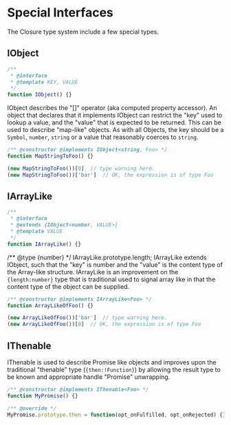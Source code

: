 # Special Interfaces

The Closure type system include a few special types.

## IObject

```javascript
/**
 * @interface
 * @template KEY, VALUE
 */
function IObject() {}
```


IObject describes the "[]" operator (aka computed property accessor). An object that declares that it implements IObject can restrict the "key" used to lookup a value, and the "value" that is expected to be returned.  This can be used to describe "map-like" objects.  As with all Objects, the key should be a `Symbol`, `number`, `string` or a value that reasonably coerces to `string`.

```javascript
/** @constructor @implements IObject<string, Foo> */
function MapStringToFoo() {}

(new MapStringToFoo())[0]  // type warning here.
(new MapStringToFoo())['bar']  // OK, the expression is of type Foo
```

## IArrayLike

```javascript
/**
 * @interface
 * @extends {IObject<number, VALUE>}
 * @template VALUE
 */
function IArrayLike() {}
```

/** @type {number} */
IArrayLike.prototype.length;
IArrayLike extends IObject, such that the "key" is number and the "value" is the content type of the Array-like structure. IArrayLike is an improvement on the `{length:number}` type that is traditional used to signal array like in that the content type of the object can be supplied.

```javascript
/** @constructor @implements IArrayLike<Foo> */
function ArrayLikeOfFoo() {}

(new ArrayLikeOfFoo())['bar']  // type warning here.
(new ArrayLikeOfFoo())[0]  // OK, the expression is of type Foo
```

## IThenable<VALUE>

IThenable is used to describe Promise like objects and improves upon the traditional "thenable" type (`{then:!Function}`) by allowing the result type to be known and appropriate handle "Promise" unwrapping.

```javascript
/** @constructor @implements IThenable<Foo> */
function MyPromise() {}

/** @override */
MyPromise.prototype.then = function(opt_onFulfilled, opt_onRejected) {};
```


